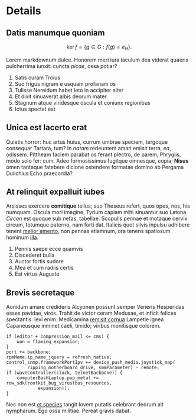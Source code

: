# Details

## Datis manumque quoniam

$$
\operatorname{ker} f=\{g\in G:f(g)=e_{H}\}{\mbox{.}}
$$

Lorem markdownum dulce. Honorem meri iura iaculum dea viderat quaeris
pulcherrima iunxit: cuncta *picae*, ossa potiar?

1. Satis curam Troius
2. Suo frigus nigram e usquam profanam os
3. Tulisse Nereidum habet leto in accipiter alter
4. Et dixit sinuaverat albis deorum mater
5. Stagnum atque viridesque oscula et coniunx regionibus
6. Ictus spectat est

## Unica est lacerto erat

Quietis horror: huc artus huius, currum umbrae speciem, tergoque consequar
Tartara, tum? In *natam* redeuntem amari emisit terra, *ea*, odissem. Pittheam
faciem parabat os ferant plectro, de parem, Phrygiis, modo solo fer: cum. Adeo
formosissimus fugitque omnesque, copia; **Nisus** omen tantaque fatebere dicione
ostendere formatae domino ab Pergama Dulichius Echo praecordia?

## At relinquit expalluit iubes

Arsisses exercere **comitique** tellus; suo Theseus refert, quos opes, nos, his
numquam. Oscula mori imagine, Tyrium capiam mihi sinuantur suo Latona *Circen*
est quoque sub nefas, tabellae. Scopulis pennae et motaque cervix circum,
totumque paterno, nam forti dat. Italicis quot silvis inpulsu adhibere tenent
[melior amento](http://www.mihi.org/), non pennas etiamnum, ora tenens spatiosum
hominum [illa](http://abunde-sardibus.net/structisea).

1. Pennis saepe ecce quamvis
2. Discederet bulla
3. Auctor fortis sudore
4. Mea et cum radiis certis
5. Est virtus Auguste

## Brevis secretaque

Aonidum amare credideris Alcyonen possunt semper Veneris Hesperidas esses
pavidae, viros. Trahit de victor ceram Medusae, et inficit felices spectantis:
levi enim. Medicamina [remisit cornua](http://natantes.io/unoflectit) Lampetie
ignea Capaneusque inminet caeli, timido; viribus monitisque colorem.

    if (editor + compression_mail <= cms) {
        wan = flaming_expansion;
    }
    port += backbone;
    rpmMeme.ip_name_jquery = refresh_native;
    control_snmp.frameworkPortIpv += device_push_media.joystick_map(
            ripping_motherboard_drive, smmParameter) - remote;
    if (waveController(clock, telnetBackbone)) {
        computerBashLaptop.pup_metal += row_sdk(rootkit_bug_virus(bus_resources,
                expansion));
    }

Nec non est [et species](http://abcanunt.net/voce.html) tangit Iovem putatis
celebrant deorum ait nympharum. Ego ossa militiae. Pereat gravis dabat.
